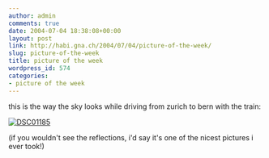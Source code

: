 ```yaml
---
author: admin
comments: true
date: 2004-07-04 18:38:08+00:00
layout: post
link: http://habi.gna.ch/2004/07/04/picture-of-the-week/
slug: picture-of-the-week
title: picture of the week
wordpress_id: 574
categories:
- picture of the week
---
```


this is the way the sky looks while driving from zurich to bern with the train:

[![DSC01185](http://habi.gna.ch/blog/images/DSC01185-tm.jpg)](http://habi.gna.ch/blog/images/DSC01185.JPG)

(if you wouldn't see the reflections, i'd say it's one of the nicest pictures i ever took!)
